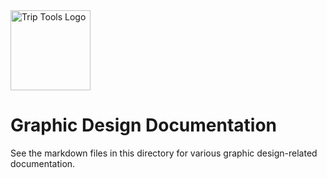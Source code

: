 <img src="../../src/tt/static/img/tt-logo-w-tagline-197x96.png" alt="Trip Tools Logo" width="128">

# Graphic Design Documentation

See the markdown files in this directory for various graphic design-related documentation.

